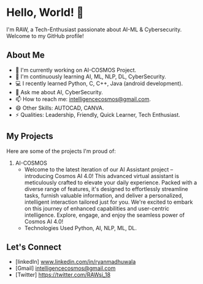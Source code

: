 # Hello, World! 👋
I'm RAW, a Tech-Enthusiast passionate about AI-ML & Cybersecurity. Welcome to my GitHub profile!

## About Me

- 🔭 I'm currently working on AI-COSMOS Project.
- 🌱 I'm continuously learning AI, ML, NLP, DL, CyberSecurity.
- 💻 I recently learned Python, C, C++, Java (android development).
- 💬 Ask me about AI, CyberSecurity.
- 📫 How to reach me: intelligencecosmos@gmail.com.
- 😄 Other Skills: AUTOCAD, CANVA.
- ⚡ Qualities: Leadership, Friendly, Quick Learner, Tech Enthusiast.

## My Projects

Here are some of the projects I'm proud of:

1. AI-COSMOS
   - Welcome to the latest iteration of our AI Assistant project – introducing Cosmos AI 4.0! This advanced virtual assistant is meticulously crafted to elevate your daily experience. Packed with a diverse range of features, it's designed to effortlessly streamline tasks, furnish valuable information, and deliver a personalized, intelligent interaction tailored just for you. We're excited to embark on this journey of enhanced capabilities and user-centric intelligence. Explore, engage, and enjoy the seamless power of Cosmos AI 4.0!
   - Technologies Used Python, AI, NLP, ML, DL.

## Let's Connect

- [linkedIn] www.linkedin.com/in/ryanmadhuwala
- [Gmail] intelligencecosmos@gmail.com
- [Twitter] https://twitter.com/RAWsi_18
